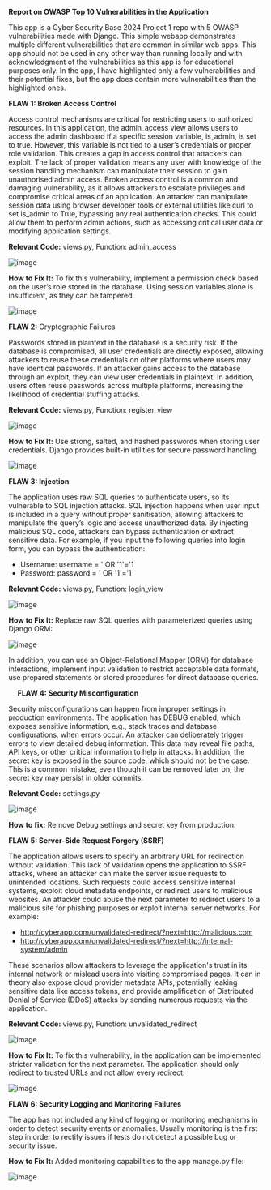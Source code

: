 **Report on OWASP Top 10 Vulnerabilities in the Application**

This app is a Cyber Security Base 2024 Project 1 repo with 5 OWASP vulnerabilities made with Django. This simple webapp demonstrates multiple different vulnerabilities that are common in similar web apps. This app should not be used in any other way than running locally and with acknowledgment of the vulnerabilities as this app is for educational purposes only. In the app, I have highlighted only a few vulnerabilities and their potential fixes, but the app does contain more vulnerabilities than the highlighted ones.

**FLAW 1: Broken Access Control**

Access control mechanisms are critical for restricting users to authorized resources. In this application, the admin_access view allows users to access the admin dashboard if a specific session variable, is_admin, is set to true. However, this variable is not tied to a user’s credentials or proper role validation. This creates a gap in access control that attackers can exploit. The lack of proper validation means any user with knowledge of the session handling mechanism can manipulate their session to gain unauthorised admin access. Broken access control is a common and damaging vulnerability, as it allows attackers to escalate privileges and compromise critical areas of an application. An attacker can manipulate session data using browser developer tools or external utilities like curl to set is_admin to True, bypassing any real authentication checks. This could allow them to perform admin actions, such as accessing critical user data or modifying application settings.

**Relevant Code:** views.py, Function: admin_access

![image](https://github.com/user-attachments/assets/d665cc60-3181-4c9f-bd8d-819a4a057399)

**How to Fix It:** To fix this vulnerability, implement a permission check based on the user’s role stored in the database. Using session variables alone is insufficient, as they can be tampered.

![image](https://github.com/user-attachments/assets/2a7886c7-3f35-450d-ba63-556b68f020aa)

**FLAW 2:** Cryptographic Failures

Passwords stored in plaintext in the database is a security risk. If the database is compromised, all user credentials are directly exposed, allowing attackers to reuse these credentials on other platforms where users may have identical passwords. If an attacker gains access to the database through an exploit, they can view user credentials in plaintext. In addition, users often reuse passwords across multiple platforms, increasing the likelihood of credential stuffing attacks.

**Relevant Code:** views.py, Function: register_view

![image](https://github.com/user-attachments/assets/74bbe34d-91aa-40af-8fce-f6c5533a02c5)

**How to Fix It:** Use strong, salted, and hashed passwords when storing user credentials. Django provides built-in utilities for secure password handling.

![image](https://github.com/user-attachments/assets/22d5a81d-985d-4c32-b2a6-9d28f91a94f3)

**FLAW 3: Injection**

The application uses raw SQL queries to authenticate users, so its vulnerable to SQL injection attacks. SQL injection happens when user input is included in a query without proper sanitisation, allowing attackers to manipulate the query’s logic and access unauthorized data. By injecting malicious SQL code, attackers can bypass authentication or extract sensitive data. For example, if you input the following queries into login form, you can bypass the authentication:

- Username: username = ' OR '1'='1
- Password: password = ' OR '1'='1

**Relevant Code:** views.py, Function: login_view

![image](https://github.com/user-attachments/assets/c726386e-26ab-4422-88be-9d62f76d83d9)
 
**How to Fix It:** Replace raw SQL queries with parameterized queries using Django ORM:

![image](https://github.com/user-attachments/assets/77d70148-26a8-45fe-9c16-73082d3a81aa)

In addition, you can use an Object-Relational Mapper (ORM) for database interactions, implement input validation to restrict acceptable data formats, use prepared statements or stored procedures for direct database queries.

 
**FLAW 4: Security Misconfiguration**

Security misconfigurations can happen from improper settings in production environments. The application has DEBUG enabled, which exposes sensitive information, e.g., stack traces and database configurations, when errors occur. An attacker can deliberately trigger errors to view detailed debug information. This data may reveal file paths, API keys, or other critical information to help in attacks. In addition, the secret key is exposed in the source code, which should not be the case. This is a common mistake, even though it can be removed later on, the secret key may persist in older commits.

**Relevant Code:** settings.py

![image](https://github.com/user-attachments/assets/3c10ed2c-7f3f-41de-b98e-ca7a64404ab7)

**How to fix:** Remove Debug settings and secret key from production.

**FLAW 5: Server-Side Request Forgery (SSRF)**

The application allows users to specify an arbitrary URL for redirection without validation. This lack of validation opens the application to SSRF attacks, where an attacker can make the server issue requests to unintended locations. Such requests could access sensitive internal systems, exploit cloud metadata endpoints, or redirect users to malicious websites. An attacker could abuse the next parameter to redirect users to a malicious site for phishing purposes or exploit internal server networks. For example:

- http://cyberapp.com/unvalidated-redirect/?next=http://malicious.com
- http://cyberapp.com/unvalidated-redirect/?next=http://internal-system/admin

These scenarios allow attackers to leverage the application's trust in its internal network or mislead users into visiting compromised pages. It can in theory also expose cloud provider metadata APIs, potentially leaking sensitive data like access tokens, and provide amplification of Distributed Denial of Service (DDoS) attacks by sending numerous requests via the application.

**Relevant Code:** views.py, Function: unvalidated_redirect

![image](https://github.com/user-attachments/assets/e113593e-3a76-4ed3-bac0-efdea3aa9470)

**How to Fix It:** To fix this vulnerability, in the application can be implemented stricter validation for the next parameter. The application should only redirect to trusted URLs and not allow every redirect:
 
![image](https://github.com/user-attachments/assets/09d51a3c-92f0-49fa-9d44-d52bbe84b37b)

**FLAW 6: Security Logging and Monitoring Failures**

The app has not included any kind of logging or monitoring mechanisms in order to detect security events or anomalies. Usually monitoring is the first step in order to rectify issues if tests do not detect a possible bug or security issue.

**How to Fix It:** Added monitoring capabilities to the app manage.py file:

![image](https://github.com/user-attachments/assets/08912199-720f-4109-8663-8c1adac67861)

